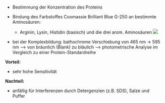 - Bestimmung der Konzentration des Proteins

- Bindung des Farbstoffes Coomassie Brilliant Blue G-250 an bestimmte Aminosäuren: 
	- Arginin, Lysin, Histidin (basisch) und die drei arom. Aminosäuren
![](Pasted%20image%2020241112115239.png)

- bei der Komplexbildung: bathochrome Verschiebung von 465 nm -> 595 nm
--> von bräunlich (Blank) zu bläulich
--> photometrische Analyse im Vergleich zu einer Protein-Standardreihe


**Vorteil:**
- sehr hohe Sensitivität 

**Nachteil:**
- anfällig für Interferenzen durch Detergenzien (z.B. SDS), Salze und Puffer
